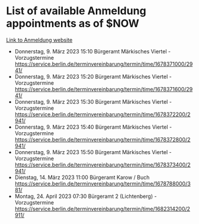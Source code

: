 # List of available Anmeldung appointments as of $NOW
[Link to Anmeldung website](https://service.berlin.de/terminvereinbarung/termin/tag.php?termin=1&anliegen[]=120686&dienstleisterlist=122210,122217,327316,122219,327312,122227,327314,122231,327346,122243,327348,122254,122252,329742,122260,329745,122262,329748,122271,327278,122273,327274,122277,327276,330436,122280,327294,122282,327290,122284,327292,122291,327270,122285,327266,122286,327264,122296,327268,150230,329760,122297,327286,122294,327284,122312,329763,122314,329775,122304,327330,122311,327334,122309,327332,317869,122281,327352,122279,329772,122283,122276,327324,122274,327326,122267,329766,122246,327318,122251,327320,122257,327322,122208,327298,122226,327300&herkunft=http%3A%2F%2Fservice.berlin.de%2Fdienstleistung%2F120686%2F)
- Donnerstag, 9. März 2023 15:10 Bürgeramt Märkisches Viertel - Vorzugstermine https://service.berlin.de/terminvereinbarung/termin/time/1678371000/2941/
- Donnerstag, 9. März 2023 15:20 Bürgeramt Märkisches Viertel - Vorzugstermine https://service.berlin.de/terminvereinbarung/termin/time/1678371600/2941/
- Donnerstag, 9. März 2023 15:30 Bürgeramt Märkisches Viertel - Vorzugstermine https://service.berlin.de/terminvereinbarung/termin/time/1678372200/2941/
- Donnerstag, 9. März 2023 15:40 Bürgeramt Märkisches Viertel - Vorzugstermine https://service.berlin.de/terminvereinbarung/termin/time/1678372800/2941/
- Donnerstag, 9. März 2023 15:50 Bürgeramt Märkisches Viertel - Vorzugstermine https://service.berlin.de/terminvereinbarung/termin/time/1678373400/2941/
- Dienstag, 14. März 2023 11:00 Bürgeramt Karow / Buch https://service.berlin.de/terminvereinbarung/termin/time/1678788000/381/
- Montag, 24. April 2023 07:30 Bürgeramt 2 (Lichtenberg) - Vorzugstermine https://service.berlin.de/terminvereinbarung/termin/time/1682314200/2911/
